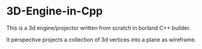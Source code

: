 # 3D-Engine-in-Cpp


This is a 3d engine/projector written from scratch in borland C++ builder.

It perspective projects a collection of 3d vertices into a plane as wireframe. 


